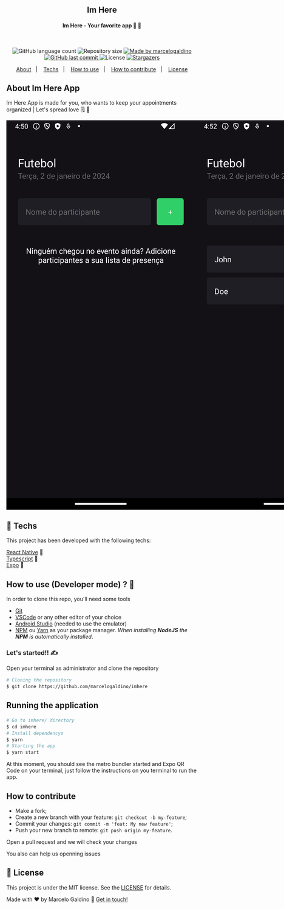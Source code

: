 <!-- <h2 align="center">
    <img alt="imhere Logo" src="src/assets/Logo.png">
</h2> -->
<h2 align="center">
  Im Here
</h2>

<h4 align="center"> 
	Im Here - Your favorite app 📱 💜
</h4>

<br/>

<p align="center">
  <img alt="GitHub language count" src="https://img.shields.io/github/languages/count/marcelogaldino/imhere?color=%2304D361">

  <img alt="Repository size" src="https://img.shields.io/github/repo-size/marcelogaldino/imhere">
	
  <a href="https://www.linkedin.com/in/marcelogaldino/">
    <img alt="Made by marcelogaldino" src="https://img.shields.io/badge/made%20by-marcelogaldino-%2304D361">
  </a>

  <a href="https://github.com/marcelogaldino/imhere/commits/master">
    <img alt="GitHub last commit" src="https://img.shields.io/github/last-commit/marcelogaldino/imhere">
  </a>

  <img alt="License" src="https://img.shields.io/badge/license-MIT-brightgreen">
   <a href="https://github.com/marcelogaldino/imhere/stargazers">
    <img alt="Stargazers" src="https://img.shields.io/github/stars/marcelogaldino/imhere?style=social">
  </a>
</p>

<p align="center">
  <a href="#about-imhere">About</a>&nbsp;&nbsp;&nbsp;|&nbsp;&nbsp;&nbsp;
  <a href="#rocket-Techs">Techs</a>&nbsp;&nbsp;&nbsp;|&nbsp;&nbsp;&nbsp;
  <a href="#how-to-use-(developer-mode)">How to use</a>&nbsp;&nbsp;&nbsp;|&nbsp;&nbsp;&nbsp;
  <a href="#how-to-contribute">How to contribute</a>&nbsp;&nbsp;&nbsp;|&nbsp;&nbsp;&nbsp;
  <a href="#memo-license">License</a>
</p>

## About Im Here App

<p>Im Here App is made for you, who wants to keep your appointments organized | Let's spread love 🗒️ 💜 </p>

<div style="display: flex; flex-direction: row;">
    <img alt="Todo App empty list" src="src/assets/imhere-Empty.png">
    <img alt="imhere App filled list" src="src/assets/imhere-List.png">
</div>
 
## :rocket: Techs

This project has been developed with the following techs:

[React Native][react-native] 📱️ </br>
[Typescript][typescript] 📘 </br>
[Expo][expo] 🤍️ </br>

## How to use (Developer mode) ? 🤔

In order to clone this repo, you'll need some tools

- [Git](https://git-scm.com)
- [VSCode](https://code.visualstudio.com/) or any other editor of your choice
- [Android Studio](https://developer.android.com/studio) (needed to use the emulator)
- [NPM](https://www.npmjs.com/) ou [Yarn](https://yarnpkg.com/) as your package manager. _When installing **NodeJS** the **NPM** is automatically installed_.

### Let's started!! ✍

Open your terminal as administrator and clone the repository

```bash
# Cloning the repository
$ git clone https://github.com/marcelogaldino/imhere
```

## Running the application

```bash
# Go to imhere/ directory
$ cd imhere
# Install dependencys
$ yarn
# Starting the app
$ yarn start
```

At this moment, you should see the metro bundler started and Expo QR Code on your terminal, just follow the instructions on you terminal to run the app.

## How to contribute

- Make a fork;
- Create a new branch with your feature: `git checkout -b my-feature`;
- Commit your changes: `git commit -m 'feat: My new feature'`;
- Push your new branch to remote: `git push origin my-feature`.

Open a pull request and we will check your changes

You also can help us openning issues

## :memo: License

This project is under the MIT license. See the [LICENSE](https://github.com/marcelogaldino/imhere/blob/main/LICENSE) for details.

Made with ♥ by Marcelo Galdino :wave: [Get in touch!](https://www.linkedin.com/in/marcelogaldino/)

[typescript]: https://www.typescriptlang.org/
[react-native]: https://reactnative.dev/
[expo]: https://expo.dev/
[Android Studio]: https://developer.android.com/studio
